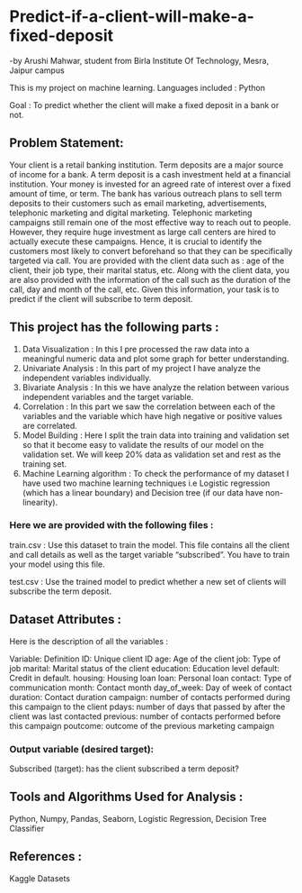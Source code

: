 # Predict-if-a-client-will-make-a-fixed-deposit
-by Arushi Mahwar, student from Birla Institute Of Technology, Mesra, Jaipur campus

This is my project on machine learning. Languages included : Python          

Goal : To predict whether the client will make a fixed deposit in a bank or not.

## Problem Statement: 
Your client is a retail banking institution. Term deposits are a major source of income for a bank. A term deposit is a cash investment held at a financial institution. Your money is invested for an agreed rate of interest over a fixed amount of time, or term. The bank has various outreach plans to sell term deposits to their customers such as email marketing, advertisements, telephonic marketing and digital marketing. Telephonic marketing campaigns still remain one of the most effective way to reach out to people. However, they require huge investment as large call centers are hired to actually execute these campaigns. Hence, it is crucial to identify the customers most likely to convert beforehand so that they can be specifically targeted via call.
You are provided with the client data such as : age of the client, their job type, their marital status, etc. Along with the client data, you are also provided with the information of the call such as the duration of the call, day and month of the call, etc. Given this information, your task is to predict if the client will subscribe to term deposit.

## This project has the following parts :
1. Data Visualization : In this I pre processed the raw data into a meaningful numeric data and plot some graph for better understanding.
2. Univariate Analysis : In this part of my project I have analyze the independent variables individually. 
3. Bivariate Analysis : In this we have analyze the relation between various independent variables and the target variable.
4. Correlation : In this part we saw the correlation between each of the variables and the variable which have high negative or positive values are correlated.
5. Model Building : Here I split the train data into training and validation set so that it become easy to validate the results of our model on the validation set. We will keep 20% data as validation set and rest as the training set.
6. Machine Learning algorithm : To check the performance of my dataset I have used two machine learning techniques i.e Logistic regression (which has a linear boundary) and Decision tree (if our data have non-linearity). 

### Here we are provided with the following files : 

train.csv : Use this dataset to train the model. This file contains all the client and call details as well as the target variable “subscribed”. You have to train your model using this file.

test.csv : Use the trained model to predict whether a new set of clients will subscribe the term deposit.

## Dataset Attributes :
Here is the description of all the variables :

Variable: Definition
ID: Unique client ID
age: Age of the client
job: Type of job
marital: Marital status of the client
education: Education level
default: Credit in default.
housing: Housing loan
loan: Personal loan
contact: Type of communication
month: Contact month
day_of_week: Day of week of contact
duration: Contact duration
campaign: number of contacts performed during this campaign to the client
pdays: number of days that passed by after the client was last contacted
previous: number of contacts performed before this campaign
poutcome: outcome of the previous marketing campaign

### Output variable (desired target):
Subscribed (target): has the client subscribed a term deposit?


## Tools and Algorithms Used for Analysis :
Python,
Numpy,
Pandas,
Seaborn,
Logistic Regression,
Decision Tree Classifier

## References :
Kaggle Datasets
